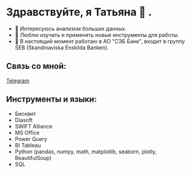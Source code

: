 # Здравствуйте, я Татьяна 👋 .
- 👀 Интересуюсь анализом больших данных.
- 🥅 Люблю изучать и применять новые инструменты для работы.
- 🔭 В настоящий момент работаю в АО "СЭБ Банк", входит в группу SEB (Skandinaviska Enskilda Banken).


## Связь со мной: 
[Telegram](https://t.me/ttitarenko)

## Инструменты и языки:
- Бисквит
- Diasoft
- SWIFT Alliance
- MS Office
- Power Query
- BI Tableau
- Python (pandas, numpy, math, matplotlib, seaborn, plotly, BeautifulSoup)
- SQL

